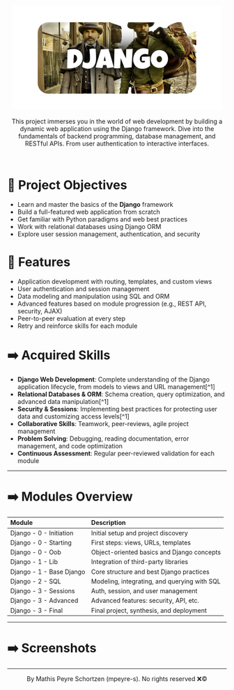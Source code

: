 <div align="center">
  <a href="https://github.com/mpeyre-s/42_django_piscine"><img src="https://github.com/mpeyre-s/42_project_badges/raw/main/badges/django.svg"/></a>
  <p>This project immerses you in the world of web development by building a dynamic web application using the Django framework. Dive into the fundamentals of backend programming, database management, and RESTful APIs. From user authentication to interactive interfaces.</p>
  <br>
</div>

# 🎯 Project Objectives

- Learn and master the basics of the **Django** framework
- Build a full-featured web application from scratch
- Get familiar with Python paradigms and web best practices
- Work with relational databases using Django ORM
- Explore user session management, authentication, and security


# 🚀 Features

- Application development with routing, templates, and custom views
- User authentication and session management
- Data modeling and manipulation using SQL and ORM
- Advanced features based on module progression (e.g., REST API, security, AJAX)
- Peer-to-peer evaluation at every step
- Retry and reinforce skills for each module


# ➡️ Acquired Skills

- **Django Web Development**: Complete understanding of the Django application lifecycle, from models to views and URL management[^1]
- **Relational Databases \& ORM**: Schema creation, query optimization, and advanced data manipulation[^1]
- **Security \& Sessions**: Implementing best practices for protecting user data and customizing access levels[^1]
- **Collaborative Skills**: Teamwork, peer-reviews, agile project management
- **Problem Solving**: Debugging, reading documentation, error management, and code optimization
- **Continuous Assessment**: Regular peer-reviewed validation for each module

***

# ➡️ Modules Overview

| Module | Description |
| :-- | :-- |
| Django - 0 - Initiation | Initial setup and project discovery |
| Django - 0 - Starting | First steps: views, URLs, templates |
| Django - 0 - Oob | Object-oriented basics and Django concepts |
| Django - 1 - Lib | Integration of third-party libraries |
| Django - 1 - Base Django | Core structure and best Django practices |
| Django - 2 - SQL | Modeling, integrating, and querying with SQL |
| Django - 3 - Sessions | Auth, session, and user management |
| Django - 3 - Advanced | Advanced features: security, API, etc. |
| Django - 3 - Final | Final project, synthesis, and deployment |


***

# ➡️ Screenshots

***

<div align="center">
  <p>By Mathis Peyre Schortzen (mpeyre-s). No rights reserved ❌©</p>
</div>
